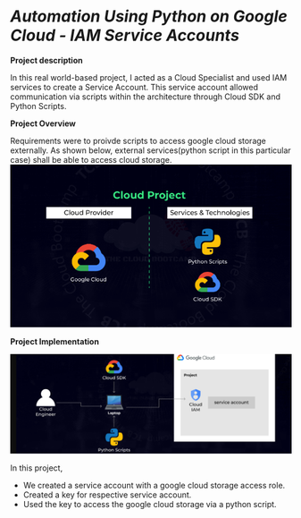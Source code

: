 # _Automation Using Python on Google Cloud - IAM Service Accounts_

**Project description**

In this real world-based project, I acted as a Cloud Specialist and used IAM services to create a Service Account. This service account allowed communication via scripts within the architecture through Cloud SDK and Python Scripts.

**Project Overview**

Requirements were to proivde scripts to access google cloud storage externally. As shown below, external services(python script in this particular case) shall be able to access cloud storage.
![](overview.png)

**Project Implementation**

![](design.png)

In this project, 
- We created a service account with a google cloud storage access role. 
- Created a key for respective service account. 
- Used the key to access the google cloud storage via a python script. 

